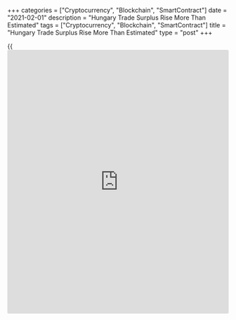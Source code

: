 +++
categories = ["Cryptocurrency", "Blockchain", "SmartContract"]
date = "2021-02-01"
description = "Hungary Trade Surplus Rise More Than Estimated"
tags = ["Cryptocurrency", "Blockchain", "SmartContract"]
title = "Hungary Trade Surplus Rise More Than Estimated"
type = "post"
+++

{{<iframe id="large-banner" src="https://www.bounty.group/#slide=23.0" width="100%" height="600" scrolling="no" style="border: 0px solid rgb(216, 221, 230); border-radius: 3px;">}}

Hungary's trade surplus increased more than initially estimated in
November, final data from the Hungarian Central Statistical Office
showed on Monday.

The trade surplus increased to EUR 836.3 million in December from EUR
328.8 million in the same month last year. In the initial estimate,
trade surplus was EUR 811 million.

In October, the trade surplus was EUR 894.5 million.

Exports grew 7.9 percent year-on-year in November, following a 0.1
percent increase in October. According to the initial estimate, exports
rose 6.9 percent.

Imports increased 2.6 percent annually in November versus a 1.9 percent
rise in the initial estimate. In October, imports fell 5.1 percent.

On a month-on-month basis, exports increased 0.2 percent and imports
grew 1.6 percent.

For comments and feedback [contact](https://www.playgroundfx.com/contact/): editorial@rtt[news](https://www.letsplayfx.com/blog/forex-news-website/).com

[Economic News][1]

 **What parts of the world are seeing the best (and worst) economic
performances lately? Click[here][2] to check out our [Econ Scorecard][2]
and find out! See up-to-the-moment [ranking](https://www.playgroundfx.com/blog/crypto-exchange-ranking/)s for the best and worst
performers in [GDP][3], [unemployment rate][4], [inflation][5] and much
more.**

   1. www.rtt[news](https://www.letsplayfx.com/blog/forex-news-website/).com/Content/EconomicNews.aspx
   2. www.rtt[news](https://www.letsplayfx.com/blog/forex-news-website/).com/economic-scorecard/world-rank/industrial-production/highest-performance.aspx
   3. www.rtt[news](https://www.letsplayfx.com/blog/forex-news-website/).com/economic-scorecard/world-rank/GDP/highest-performance.aspx
   4. www.rtt[news](https://www.letsplayfx.com/blog/forex-news-website/).com/economic-scorecard/world-rank/unemployment-rate/lowest-performance.aspx
   5. www.rtt[news](https://www.letsplayfx.com/blog/forex-news-website/).com/economic-scorecard/world-rank/CPI/highest-performance.aspx